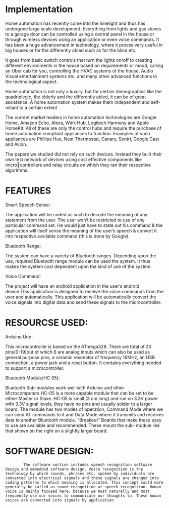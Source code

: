 # Implementation
  Home automation has recently come into the limelight and thus has undergone large scale development. Everything from lights and gas stoves to a garage door can be controlled using a central panel in the house or through wireless devices using an application or even voice commands. It has been a huge advancement in technology, where it proves very useful in big houses or for the differently abled such as for the blind etc.
            
 It goes from basic switch controls that turn the lights on/off to creating different environments in the house based on requirements or mood, calling an Uber cab for you, controlling the HVAC systems of the house, Audio Visual entertainment systems etc. and many other advanced functions in the technological aspect.
 
 Home automation is not only a luxury, but for certain demographics like the quadriplegic, the elderly and the differently abled, it can be of great assistance. A home automation system makes them independent and self-reliant to a certain extent
 
 The current market leaders in home automation technologies are Google Home, Amazon Echo, Alexa, Wink Hub, Logitech Harmony and Apple HomeKit. All of these are only the control hubs and require the purchase of home automation compliant appliances to function. Examples of such appliances are Phillips Hue, Nest Thermostat, Canary, Sentri, Google Cast and Avion. 

The papers we studied did not rely on such devices. Instead they built their own test network of devices using cost effective components like microcontrollers and relay circuits on which they ran their respective algorithms.

# FEATURES 

Smart Speech Sense:

  The application will be coded as such to decode the meaning of any statement from the user. The user won’t be restricted to use of any particular command set. He would just have to state out his command & the application will itself sense the meaning of the user’s speech & convert it into respective available command (this is done by Google). 

Bluetooth Range:

The system can have a variety of Bluetooth ranges. Depending upon the use, required Bluetooth range module can be used the system. It thus makes the system cost dependent upon the kind of use of the system. 
            
Voice Command:

 The project will have an android application in the user’s android device.This application is designed to receive the voice commands from the user and
automatically. This application will be automatically convert the voice signals into digital data and send these signals to the microcontroller.

# RESOURCSE USED:
 
Arduino Uno: 
           
   This microcontroller is based on the ATmega328. There are total of 20 pins(0-19)out of which 6 are analog inputs which can also be used as general purpose pins, a ceramic resonator of frequency 16MHz, an USB connection, a power jack and a reset button. It contains everything needed to support a microcontroller.

Bluetooth Module(HC 05):
           
  Bluetooth Sub-modules work well with Arduino and other Microcomputers.HC-05 is a more capable module that can be set to be either Master or Slave. HC-05 is small (3 cm long) and run on 3.3V power with 3.3V signal levels, they have no pins and usually solder to a larger board. The module has two modes of operation, Command Mode where we can send AT commands to it and Data Mode where it transmits and receives data to another Bluetooth module. “Breakout" Boards that make these easy to use are available and recommended. These mount the sub- module like that shown on the right on a slightly larger board.
 
# SOFTWARE DESIGN:

            The software section includes speech recognition software design and embedded software design. Voice recognition is the technology by which sounds, phrases etc. spoken by individuals are converted into electrical signals and these signals are changed into coding patterns to which meaning is allocated. This concept could more generally be called as sound recognition or speech recognition. Human voice is mainly focused here, because we most naturally and most frequently use our voices to communicate our thoughts to. These human voices are converted into signals by application
